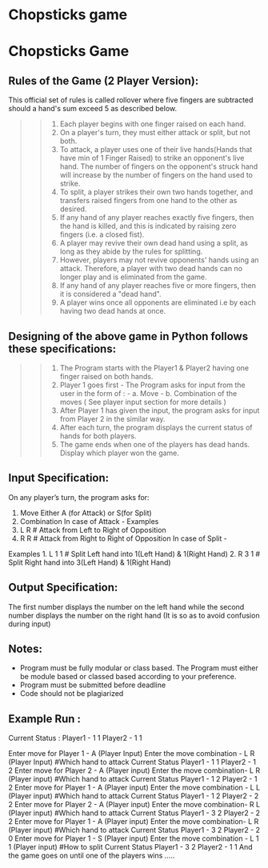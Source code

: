  #  Chopsticks game
#                                    Chopsticks Game
## Rules of the Game (2 Player Version):
This official set of rules is called rollover where five fingers are subtracted
should a hand's sum exceed 5 as described below.
>> 1. Each player begins with one finger raised on each hand.
>> 2. On a player's turn, they must either attack or split, but not both.
>> 3. To attack, a player uses one of their live hands(Hands that have
     min of 1 Finger Raised) to strike an opponent's live hand. The
     number of fingers on the opponent's struck hand will increase by the
     number of fingers on the hand used to strike.
>> 4. To split, a player strikes their own two hands together, and transfers
     raised fingers from one hand to the other as desired.
>> 5. If any hand of any player reaches exactly five fingers, then the
     hand is killed, and this is indicated by raising zero fingers (i.e. a
     closed fist).
>> 6. A player may revive their own dead hand using a split, as long as
     they abide by the rules for splitting.
>> 7. However, players may not revive opponents' hands using an attack.
     Therefore, a player with two dead hands can no longer play and is
     eliminated from the game.
>> 8. If any hand of any player reaches five or more fingers, then it is
     considered a "dead hand".
>> 9. A player wins once all opponents are eliminated i.e by each
     having two dead hands at once.

## Designing of the above game in Python follows these specifications:

>> 1. The Program starts with the Player1 & Player2 having one finger
      raised on both hands.
>> 2. Player 1 goes first - The Program asks for input from the user in the
      form of :
                - a. Move
                - b. Combination of the moves
            ( See player input section for more details )
>> 3. After Player 1 has given the input, the program asks for input from
      Player 2 in the similar way.
>> 4. After each turn, the program displays the current status of hands for
      both players.
>> 5. The game ends when one of the players has dead hands. Display
      which player won the game.


## Input Specification:

On any player’s turn, the program asks for:
1. Move
Either A (for Attack) or S(for Split)
2. Combination
In case of Attack - <Attack from> <Attack to>
Examples
1. L R # Attack from Left to Right of Opposition
2. R R # Attack from Right to Right of Opposition
In case of Split - <Hand to be Splitted> <Left hand after Split>
<Right hand after Split>
Examples
1. L 1 1 # Split Left hand into 1(Left Hand) & 1(Right Hand)
2. R 3 1 # Split Right hand into 3(Left Hand) & 1(Right Hand)

## Output Specification:

The first number displays the number on the left hand while the second
number displays the number on the right hand
(It is so as to avoid confusion during input)

## Notes:

- Program must be fully modular or class based. The Program must either
be module based or classed based according to your preference.
- Program must be submitted before deadline
- Code should not be plagiarized

## Example Run :
Current Status :
Player1 - 1 1
Player2 - 1 1

Enter move for Player 1 - A (Player Input)
Enter the move combination - L R (Player Input) #Which hand to attack
Current Status
Player1 - 1 1
Player2 - 1 2
Enter move for Player 2 - A (Player input)
Enter the move combination- L R (Player input) #Which hand to attack
Current Status
Player1 - 1 2
Player2 - 1 2
Enter move for Player 1 - A (Player input)
Enter the move combination - L L (Player input) #Which hand to attack
Current Status
Player1 - 1 2
Player2 - 2 2
Enter move for Player 2 - A (Player input)
Enter the move combination- R L (Player input) #Which hand to attack
Current Status
Player1 - 3 2
Player2 - 2 2
Enter move for Player 1 - A (Player input)
Enter the move combination- L R (Player input) #Which hand to attack
Current Status
Player1 - 3 2
Player2 - 2 0
Enter move for Player 1 - S (Player input)
Enter the move combination - L 1 1 (Player input) #How to split
Current Status
Player1 - 3 2
Player2 - 1 1
And the game goes on until one of the players wins …..
